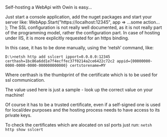 Self-hosting a WebApi with Owin is easy…

Just start a console application, add the nuget packages and start your server like:
WebApp.Start("https://localhost:12345", app => ...some action...
);
The SSL configuration is not really well documented, as it is not really part of the programming model, rather the configuration part. In case of hosting under IIS, it is more explicitly requested for an https binding.

In this case, it has to be done manually, using the ‘netsh’ command, like:

```D:\>netsh http add sslcert ipport=0.0.0.0:12345 certhash=1bc86a6dd1e7f4ecffec37f0214a2ce6422c72c2 appid={00000000-0000-0000-0000-000000000000} certstorename=MY```

Where certhash is the thumbprint of the certificate which is to be used for ssl communication.

The value used here is just a sample - look up the correct value on your machine!

Of course it has to be a trusted certificate, even if a self-signed one is used for local/dev purposes and the hosting process needs to have access to its private keys.

To check the certificates which are alocated on ssl ports just run:
```netsh http show sslcert```
